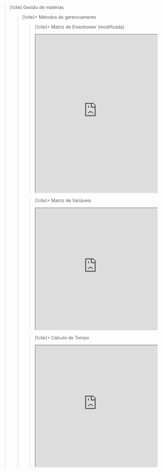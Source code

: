 > [!cite] Gestão de matérias
>  > [!cite]+ Métodos de gerenciamento
>  >  > [!cite]+ Matriz de Eisenhower (modificada)
>  >  > <iframe
>  >  >  src="https://efzevios.github.io/Spork/Matriz%20de%20eisenhower.html"
>  >  >  style="width:100%;height:auto;aspect-ratio:1/1.3"
>  >  >  scrolling="no">
>  >  > </iframe>
>  >
>  >  > [!cite]+ Matriz de Variáveis
>  >  > <iframe
>  >  >  src="https://efzevios.github.io/Spork/Matriz%20de%20vari%C3%A1veis.html "
>  >  >  style="width:100%;height:auto;aspect-ratio:1/1"
>  >  >  scrolling="no">
>  >  > </iframe>
>  >
>  >  > [!cite]+ Cálculo de Tempo
>  >  >  <iframe
>  >  >   src="https://efzevios.github.io/Spork/Porcento.html"
>  >  >   style="width:100%;height:;aspect-ratio:1"
>  >  >   scrolling="yes">
>  >  > </iframe>



